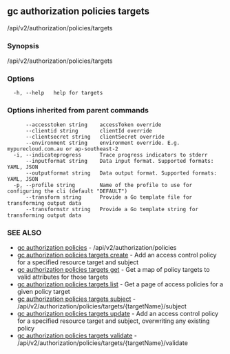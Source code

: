 ## gc authorization policies targets

/api/v2/authorization/policies/targets

### Synopsis

/api/v2/authorization/policies/targets

### Options

```
  -h, --help   help for targets
```

### Options inherited from parent commands

```
      --accesstoken string    accessToken override
      --clientid string       clientId override
      --clientsecret string   clientSecret override
      --environment string    environment override. E.g. mypurecloud.com.au or ap-southeast-2
  -i, --indicateprogress      Trace progress indicators to stderr
      --inputformat string    Data input format. Supported formats: YAML, JSON
      --outputformat string   Data output format. Supported formats: YAML, JSON
  -p, --profile string        Name of the profile to use for configuring the cli (default "DEFAULT")
      --transform string      Provide a Go template file for transforming output data
      --transformstr string   Provide a Go template string for transforming output data
```

### SEE ALSO

* [gc authorization policies](gc_authorization_policies.html)	 - /api/v2/authorization/policies
* [gc authorization policies targets create](gc_authorization_policies_targets_create.html)	 - Add an access control policy for a specified resource target and subject
* [gc authorization policies targets get](gc_authorization_policies_targets_get.html)	 - Get a map of policy targets to valid attributes for those targets
* [gc authorization policies targets list](gc_authorization_policies_targets_list.html)	 - Get a page of access policies for a given policy target
* [gc authorization policies targets subject](gc_authorization_policies_targets_subject.html)	 - /api/v2/authorization/policies/targets/{targetName}/subject
* [gc authorization policies targets update](gc_authorization_policies_targets_update.html)	 - Add an access control policy for a specified resource target and subject, overwriting any existing policy
* [gc authorization policies targets validate](gc_authorization_policies_targets_validate.html)	 - /api/v2/authorization/policies/targets/{targetName}/validate


